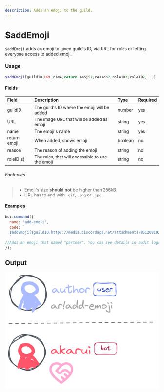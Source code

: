 ```yaml
---
description: Adds an emoji to the guild.
---
```


# $addEmoji

`$addEmoji` adds an emoji to given guild's ID, via URL for roles or letting everyone access to added emoji.

### Usage

```php
$addEmoji[guildID;URL;name;return emoji?;reason?;roleID?;roleID?;...]
```

#### Fields

| Field | Description | Type | Required |
| :--- | :--- | :--- | :--- |
| guildID | The guild's ID where the emoji will be added | number | yes |
| URL | The image URL that will be added as emoji | string | yes |
| name | The emoji's name | string | yes |
| return emoji | When added, shows emoji | boolean | no |
| reason | The reason of adding the emoji | string | no |
| roleID\(s\) | The roles, that will accessible to use the emoji | string | no |

###### Footnotes

> * Emoji's size **should not** be higher than 256kB.
> * URL has to end with `.gif`, `.png` or `.jpg`.

#### Examples

```javascript
bot.command({
  name: "add-emoji",
  code: `
  $addEmoji[$guildID;https://media.discordapp.net/attachments/861208192121569280/970996440971223090/Baslksz51_20220429193009.png;partner;yes;Because, why not?;849217373214474253]
  `
//Adds an emoji that named "partner". You can see details in audit logs.
});
```
## Output 

![Add Emoji](/src/images/add_emoji.png "Add Emoji Example")
